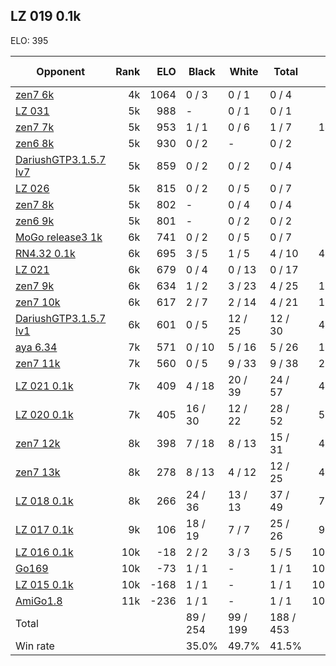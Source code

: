 ## LZ 019 0.1k ##

ELO: 395

Opponent | Rank | ELO | Black | White | Total | Win rate
---------|-----:|----:|-------|-------|-------|-------:
[zen7 6k](zen7%206k.md) | 4k | 1064 | 0 / 3 | 0 / 1 | 0 / 4 | 0.0%
[LZ 031](LZ%20031.md) | 5k | 988 | - | 0 / 1 | 0 / 1 | 0.0%
[zen7 7k](zen7%207k.md) | 5k | 953 | 1 / 1 | 0 / 6 | 1 / 7 | 14.3%
[zen6 8k](zen6%208k.md) | 5k | 930 | 0 / 2 | - | 0 / 2 | 0.0%
[DariushGTP3.1.5.7 lv7](DariushGTP3.1.5.7%20lv7.md) | 5k | 859 | 0 / 2 | 0 / 2 | 0 / 4 | 0.0%
[LZ 026](LZ%20026.md) | 5k | 815 | 0 / 2 | 0 / 5 | 0 / 7 | 0.0%
[zen7 8k](zen7%208k.md) | 5k | 802 | - | 0 / 4 | 0 / 4 | 0.0%
[zen6 9k](zen6%209k.md) | 5k | 801 | - | 0 / 2 | 0 / 2 | 0.0%
[MoGo release3 1k](MoGo%20release3%201k.md) | 6k | 741 | 0 / 2 | 0 / 5 | 0 / 7 | 0.0%
[RN4.32 0.1k](RN4.32%200.1k.md) | 6k | 695 | 3 / 5 | 1 / 5 | 4 / 10 | 40.0%
[LZ 021](LZ%20021.md) | 6k | 679 | 0 / 4 | 0 / 13 | 0 / 17 | 0.0%
[zen7 9k](zen7%209k.md) | 6k | 634 | 1 / 2 | 3 / 23 | 4 / 25 | 16.0%
[zen7 10k](zen7%2010k.md) | 6k | 617 | 2 / 7 | 2 / 14 | 4 / 21 | 19.0%
[DariushGTP3.1.5.7 lv1](DariushGTP3.1.5.7%20lv1.md) | 6k | 601 | 0 / 5 | 12 / 25 | 12 / 30 | 40.0%
[aya 6.34](aya%206.34.md) | 7k | 571 | 0 / 10 | 5 / 16 | 5 / 26 | 19.2%
[zen7 11k](zen7%2011k.md) | 7k | 560 | 0 / 5 | 9 / 33 | 9 / 38 | 23.7%
[LZ 021 0.1k](LZ%20021%200.1k.md) | 7k | 409 | 4 / 18 | 20 / 39 | 24 / 57 | 42.1%
[LZ 020 0.1k](LZ%20020%200.1k.md) | 7k | 405 | 16 / 30 | 12 / 22 | 28 / 52 | 53.8%
[zen7 12k](zen7%2012k.md) | 8k | 398 | 7 / 18 | 8 / 13 | 15 / 31 | 48.4%
[zen7 13k](zen7%2013k.md) | 8k | 278 | 8 / 13 | 4 / 12 | 12 / 25 | 48.0%
[LZ 018 0.1k](LZ%20018%200.1k.md) | 8k | 266 | 24 / 36 | 13 / 13 | 37 / 49 | 75.5%
[LZ 017 0.1k](LZ%20017%200.1k.md) | 9k | 106 | 18 / 19 | 7 / 7 | 25 / 26 | 96.2%
[LZ 016 0.1k](LZ%20016%200.1k.md) | 10k | -18 | 2 / 2 | 3 / 3 | 5 / 5 | 100.0%
[Go169](Go169.md) | 10k | -73 | 1 / 1 | - | 1 / 1 | 100.0%
[LZ 015 0.1k](LZ%20015%200.1k.md) | 10k | -168 | 1 / 1 | - | 1 / 1 | 100.0%
[AmiGo1.8](AmiGo1.8.md) | 11k | -236 | 1 / 1 | - | 1 / 1 | 100.0%
Total | | | 89 / 254 | 99 / 199 | 188 / 453 | 
Win rate| | | 35.0% | 49.7% | 41.5% | 
